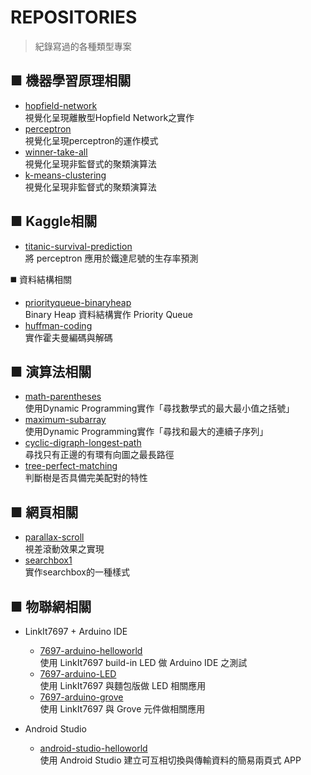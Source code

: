 # **REPOSITORIES**
> 紀錄寫過的各種類型專案

##  ■ **機器學習原理相關**
* [hopfield-network](https://github.com/MU-PING/hopfield-network)  
  視覺化呈現離散型Hopfield Network之實作
* [perceptron](https://github.com/MU-PING/perceptron)  
  視覺化呈現perceptron的運作模式
* [winner-take-all](https://github.com/MU-PING/winner-take-all)  
  視覺化呈現非監督式的聚類演算法
* [k-means-clustering](https://github.com/MU-PING/k-means-clustering)  
  視覺化呈現非監督式的聚類演算法

##  ■ **Kaggle相關**
* [titanic-survival-prediction](https://github.com/MU-PING/titanic-survival-prediction)  
  將 perceptron 應用於鐵達尼號的生存率預測

:black_medium_square: 資料結構相關
* [priorityqueue-binaryheap](https://github.com/MU-PING/priorityqueue-binaryheap)  
  Binary Heap 資料結構實作 Priority Queue
* [huffman-coding](https://github.com/MU-PING/huffman-coding)  
  實作霍夫曼編碼與解碼
 
##  ■ **演算法相關**
* [math-parentheses](https://github.com/MU-PING/math-parentheses)  
  使用Dynamic Programming實作「尋找數學式的最大最小值之括號」
* [maximum-subarray](https://github.com/MU-PING/maximum-subarray)  
  使用Dynamic Programming實作「尋找和最大的連續子序列」
* [cyclic-digraph-longest-path](https://github.com/MU-PING/cyclic-digraph-longest-path)   
  尋找只有正邊的有環有向圖之最長路徑  
* [tree-perfect-matching](https://github.com/MU-PING/tree-perfect-matching)     
  判斷樹是否具備完美配對的特性
  
##  ■ **網頁相關**
* [parallax-scroll](https://github.com/MU-PING/parallax-scroll)  
  視差滾動效果之實現
* [searchbox1](https://github.com/MU-PING/searchbox1)  
  實作searchbox的一種樣式
  
##  ■ **物聯網相關**
* LinkIt7697 + Arduino IDE

  * [7697-arduino-helloworld](https://github.com/MU-PING/7697-arduino-helloworld)  
    使用 LinkIt7697 build-in LED 做 Arduino IDE 之測試
  * [7697-arduino-LED](https://github.com/MU-PING/7697-arduino-LED)  
    使用 LinkIt7697 與麵包版做 LED 相關應用
  * [7697-arduino-grove](https://github.com/MU-PING/7697-arduino-grove)  
    使用 LinkIt7697 與 Grove 元件做相關應用
  
* Android Studio

  * [android-studio-helloworld](https://github.com/MU-PING/android-studio-helloworld)  
    使用 Android Studio 建立可互相切換與傳輸資料的簡易兩頁式 APP
